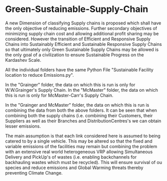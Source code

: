 # Green-Sustainable-Supply-Chain
A new Dimension of classifying Supply chains is proposed which shall have the only objective of reducing emissions. Further secondary objectives of minimizing supply chain cost and allowing additional profit sharing may be considered. However the transition of Efficient and Responsive Supply Chains into Sustainably Efficient and Sustainable Responsive Supply Chains so that ultimately only Green Sustainable Supply Chains may be allowed is the only goal of a civilization to ensure Sustainable Progress on the Kardashev Scale.


All the individual folders have the same Python File "Sustainable Facility location to reduce Emissions.py".

In the "Grainger" folder, the data on which this is run is only for W.W.Grainger's Supply Chain.
In the "McMaster" folder, the data on which this is run is only for McMaster-Carr's Supply Chain.

In the "Grainger and McMaster" folder, the data on which this is run is combining the data from both the above folders. It can be seen that when combining both the supply chains (i.e. combining their Customers, their Suppliers as well as their Branches and DistributionCentres's we can obtain lesser emissions.

The main assumption is that each link considered here is assumed to being catered to by a single vehicle. This may be altered so that the fixed and variable emissions of the facilities may remain but combining the problem with an extensive real world heterogeneous VRP allowing Simultaneous Delivery and PickUp's of wastes (i.e. enabling backchannels for backhauling wastes which must be recycled). This will ensure survival of ou species and reduce emissions and Global Warming threats thereby preventing Climate Change.

